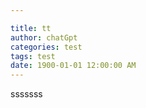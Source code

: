 ```yaml
---

title: tt
author: chatGpt
categories: test
tags: test
date: 1900-01-01 12:00:00 AM
---
```



<p><span class="ql-size-huge">sssssss</span></p>